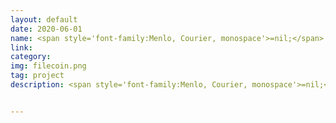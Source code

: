```yaml
---
layout: default
date: 2020-06-01
name: <span style='font-family:Menlo, Courier, monospace'>=nil;</span> Crypto3's Filecoin Prover
link: 
category: 
img: filecoin.png
tag: project
description: <span style='font-family:Menlo, Courier, monospace'>=nil;</span> Crypto3's Filecoin prover is a more performant and less hardware-demanding Filecoin prover alternative. This prover along with our version of Lotus Filecoin protocol implementation makes FIL mining up to 10x more profitable than with official <span style='font-family:Menlo, Courier, monospace'>rust-fil-proofs</span> library.


---
```

